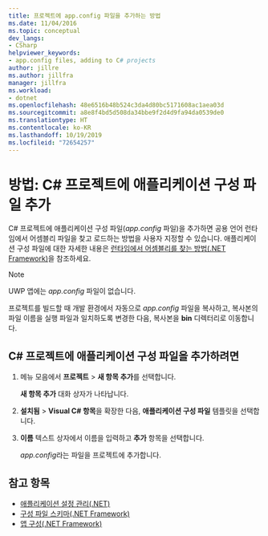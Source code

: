 ```yaml
---
title: 프로젝트에 app.config 파일을 추가하는 방법
ms.date: 11/04/2016
ms.topic: conceptual
dev_langs:
- CSharp
helpviewer_keywords:
- app.config files, adding to C# projects
author: jillre
ms.author: jillfra
manager: jillfra
ms.workload:
- dotnet
ms.openlocfilehash: 48e6516b48b524c3da4d80bc5171608ac1aea03d
ms.sourcegitcommit: a8e8f4bd5d508da34bbe9f2d4d9fa94da0539de0
ms.translationtype: HT
ms.contentlocale: ko-KR
ms.lasthandoff: 10/19/2019
ms.locfileid: "72654257"
---
```

# <a name="how-to-add-an-application-configuration-file-to-a-c-project"></a>방법: C# 프로젝트에 애플리케이션 구성 파일 추가

C# 프로젝트에 애플리케이션 구성 파일(*app.config* 파일)을 추가하면 공용 언어 런타임에서 어셈블리 파일을 찾고 로드하는 방법을 사용자 지정할 수 있습니다. 애플리케이션 구성 파일에 대한 자세한 내용은 [런타임에서 어셈블리를 찾는 방법(.NET Framework)](/dotnet/framework/deployment/how-the-runtime-locates-assemblies)을 참조하세요.

> [!NOTE]
> UWP 앱에는 *app.config* 파일이 없습니다.

프로젝트를 빌드할 때 개발 환경에서 자동으로 *app.config* 파일을 복사하고, 복사본의 파일 이름을 실행 파일과 일치하도록 변경한 다음, 복사본을 **bin** 디렉터리로 이동합니다.

## <a name="to-add-an-application-configuration-file-to-a-c-project"></a>C# 프로젝트에 애플리케이션 구성 파일을 추가하려면

1. 메뉴 모음에서 **프로젝트** > **새 항목 추가**를 선택합니다.

     **새 항목 추가** 대화 상자가 나타납니다.

1. **설치됨** > **Visual C# 항목**을 확장한 다음, **애플리케이션 구성 파일** 템플릿을 선택합니다.

1. **이름** 텍스트 상자에서 이름을 입력하고 **추가** 항목을 선택합니다.

     *app.config*라는 파일을 프로젝트에 추가합니다.

## <a name="see-also"></a>참고 항목

- [애플리케이션 설정 관리(.NET)](../ide/managing-application-settings-dotnet.md)
- [구성 파일 스키마(.NET Framework)](/dotnet/framework/configure-apps/file-schema/index)
- [앱 구성(.NET Framework)](/dotnet/framework/configure-apps/index)
